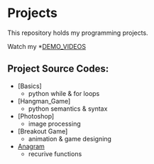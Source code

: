 # Projects
This repository holds my programming projects.

Watch my *[DEMO_VIDEOS](https://drive.google.com/drive/folders/1Gi3bn9qPW_gR0ISyGzVPLd5Bztdvd7rF?fbclid=IwAR36BW3v_bHn-Idsh-0_ROSWLwrXOzoervZId25OOzH2LX4b6FCGDfULdDg)

## Project Source Codes:
* [Basics]
  * python while & for loops
* [Hangman_Game]
  * python semantics & syntax
* [Photoshop]
  * image processing
* [Breakout Game]
  * animation & game designing
* [Anagram](https://github.com/ChuangChihHan/MystanCodeProjects/blob/main/project/anagram/anagram.py)
  * recurive functions
